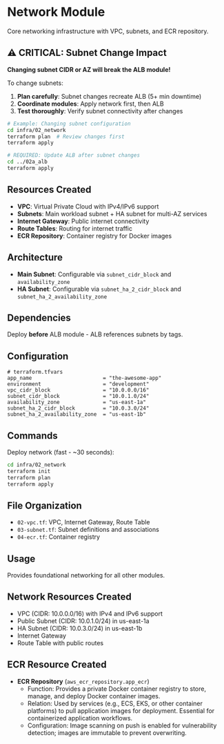 # Network Module

Core networking infrastructure with VPC, subnets, and ECR repository.

## ⚠️ **CRITICAL: Subnet Change Impact**

**Changing subnet CIDR or AZ will break the ALB module!**

To change subnets:

1. **Plan carefully**: Subnet changes recreate ALB (5+ min downtime)
2. **Coordinate modules**: Apply network first, then ALB
3. **Test thoroughly**: Verify subnet connectivity after changes

```bash
# Example: Changing subnet configuration
cd infra/02_network
terraform plan  # Review changes first
terraform apply

# REQUIRED: Update ALB after subnet changes
cd ../02a_alb  
terraform apply
```

## Resources Created

- **VPC**: Virtual Private Cloud with IPv4/IPv6 support
- **Subnets**: Main workload subnet + HA subnet for multi-AZ services
- **Internet Gateway**: Public internet connectivity
- **Route Tables**: Routing for internet traffic
- **ECR Repository**: Container registry for Docker images

## Architecture

- **Main Subnet**: Configurable via `subnet_cidr_block` and `availability_zone`
- **HA Subnet**: Configurable via `subnet_ha_2_cidr_block` and `subnet_ha_2_availability_zone`

## Dependencies

Deploy **before** ALB module - ALB references subnets by tags.

## Configuration

```hcl
# terraform.tfvars
app_name                       = "the-awesome-app"
environment                    = "development"
vpc_cidr_block                 = "10.0.0.0/16"
subnet_cidr_block              = "10.0.1.0/24"
availability_zone              = "us-east-1a"
subnet_ha_2_cidr_block         = "10.0.3.0/24"
subnet_ha_2_availability_zone  = "us-east-1b"
```

## Commands

Deploy network (fast - ~30 seconds):
```bash
cd infra/02_network
terraform init
terraform plan
terraform apply
```

## File Organization

- `02-vpc.tf`: VPC, Internet Gateway, Route Table
- `03-subnet.tf`: Subnet definitions and associations
- `04-ecr.tf`: Container registry

## Usage

Provides foundational networking for all other modules.

## Network Resources Created
- VPC (CIDR: 10.0.0.0/16) with IPv4 and IPv6 support
- Public Subnet (CIDR: 10.0.1.0/24) in us-east-1a
- HA Subnet (CIDR: 10.0.3.0/24) in us-east-1b
- Internet Gateway
- Route Table with public routes

## ECR Resource Created

- **ECR Repository** (`aws_ecr_repository.app_ecr`)
  - Function: Provides a private Docker container registry to store, manage, and deploy Docker container images.
  - Relation: Used by services (e.g., ECS, EKS, or other container platforms) to pull application images for deployment. Essential for containerized application workflows.
  - Configuration: Image scanning on push is enabled for vulnerability detection; images are immutable to prevent overwriting.
